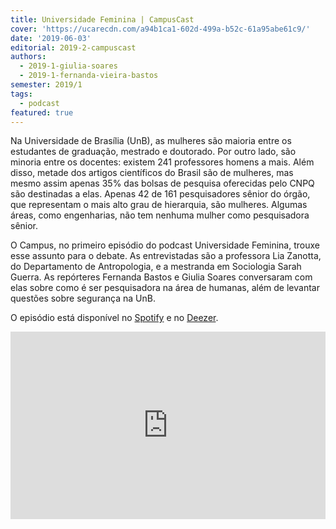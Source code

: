 ```yaml
---
title: Universidade Feminina | CampusCast
cover: 'https://ucarecdn.com/a94b1ca1-602d-499a-b52c-61a95abe61c9/'
date: '2019-06-03'
editorial: 2019-2-campuscast
authors:
  - 2019-1-giulia-soares
  - 2019-1-fernanda-vieira-bastos
semester: 2019/1
tags:
  - podcast
featured: true
---
```

Na Universidade de Brasília (UnB), as mulheres são maioria entre os estudantes de graduação, mestrado e doutorado. Por outro lado, são minoria entre os docentes: existem 241 professores homens a mais. Além disso, metade dos artigos científicos do Brasil são de mulheres, mas mesmo assim apenas 35% das bolsas de pesquisa oferecidas pelo CNPQ são destinadas a elas. Apenas 42 de 161 pesquisadores sênior do órgão, que representam o mais alto grau de hierarquia, são mulheres. Algumas áreas, como engenharias, não tem nenhuma mulher como pesquisadora sênior. 

O Campus, no primeiro episódio do podcast Universidade Feminina, trouxe esse assunto para o debate. As entrevistadas são a professora Lia Zanotta, do Departamento de Antropologia, e a mestranda em Sociologia Sarah Guerra. As repórteres Fernanda Bastos e Giulia Soares conversaram com elas sobre como é ser pesquisadora na área de humanas, além de levantar questões sobre segurança na UnB. 

O episódio está disponível no [Spotify](https://spoti.fi/2HDtKzG) e no [Deezer](https://bit.ly/2QqjuOe).

<iframe width="100%" height="300" scrolling="no" frameborder="no" allow="autoplay" src="https://w.soundcloud.com/player/?url=https%3A//api.soundcloud.com/users/639431361&color=%23ff5500&auto_play=false&hide_related=false&show_comments=true&show_user=true&show_reposts=false&show_teaser=true&visual=true"></iframe>
